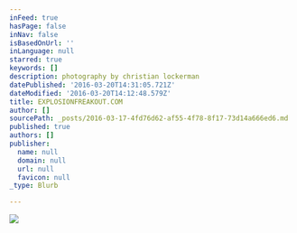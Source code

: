 ```yaml
---
inFeed: true
hasPage: false
inNav: false
isBasedOnUrl: ''
inLanguage: null
starred: true
keywords: []
description: photography by christian lockerman
datePublished: '2016-03-20T14:31:05.721Z'
dateModified: '2016-03-20T14:12:48.579Z'
title: EXPLOSIONFREAKOUT.COM
author: []
sourcePath: _posts/2016-03-17-4fd76d62-af55-4f78-8f17-73d14a666ed6.md
published: true
authors: []
publisher:
  name: null
  domain: null
  url: null
  favicon: null
_type: Blurb

---
```

![](https://the-grid-user-content.s3-us-west-2.amazonaws.com/a41761ac-fa2f-4c85-a3bc-486c9420878f.gif)